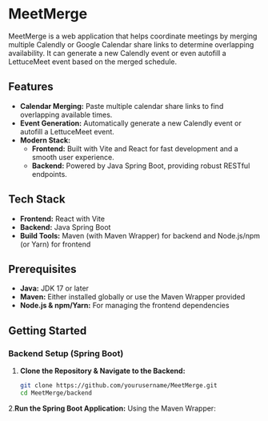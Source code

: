 # MeetMerge

MeetMerge is a web application that helps coordinate meetings by merging multiple Calendly or Google Calendar share links to determine overlapping availability. It can generate a new Calendly event or even autofill a LettuceMeet event based on the merged schedule.

## Features

- **Calendar Merging:** Paste multiple calendar share links to find overlapping available times.
- **Event Generation:** Automatically generate a new Calendly event or autofill a LettuceMeet event.
- **Modern Stack:** 
  - **Frontend:** Built with Vite and React for fast development and a smooth user experience.
  - **Backend:** Powered by Java Spring Boot, providing robust RESTful endpoints.

## Tech Stack

- **Frontend:** React with Vite
- **Backend:** Java Spring Boot
- **Build Tools:** Maven (with Maven Wrapper) for backend and Node.js/npm (or Yarn) for frontend

## Prerequisites

- **Java:** JDK 17 or later
- **Maven:** Either installed globally or use the Maven Wrapper provided
- **Node.js & npm/Yarn:** For managing the frontend dependencies

## Getting Started

### Backend Setup (Spring Boot)

1. **Clone the Repository & Navigate to the Backend:**
   ```bash
   git clone https://github.com/yourusername/MeetMerge.git
   cd MeetMerge/backend

2.**Run the Spring Boot Application:**
Using the Maven Wrapper:
